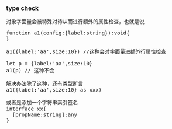 ### type check

对象字面量会被特殊对待从而进行额外的属性检查，也就是说
<pre>
function a1(config:{label:string}):void{
}

a1({label:'aa',size:10}) //这种会对字面量进额外行属性检查

let p = {label:'aa',size:10}
a1(p) // 这种不会

解决办法除了这种，还有类型断言
a1({label:'aa',size:10} as xxx)

或者是添加一个字符串索引签名
interface xx{
  [propName:string]:any
}
</pre>
